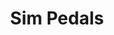 ---
layout: pid
title: Sim Pedals
owner: Sim_Pedals
license: MIT
site: https://github.com/MauriceRowe/USB-Sim-Racing-Pedals-with-Load-Cell
source: https://github.com/MauriceRowe/USB-Sim-Racing-Pedals-with-Load-Cell
---